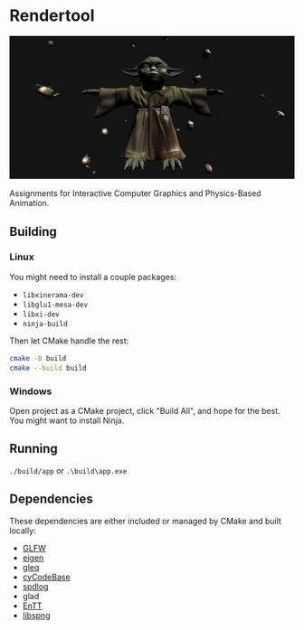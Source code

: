 # Rendertool

![](thumb.png)

Assignments for Interactive Computer Graphics and Physics-Based Animation.

## Building

### Linux
You might need to install a couple packages:
- `libxinerama-dev`
- `libglu1-mesa-dev`
- `libxi-dev`
- `ninja-build`

Then let CMake handle the rest:
```bash
cmake -B build
cmake --build build
```

### Windows
Open project as a CMake project, click "Build All", and hope for the best. You might want to install Ninja.

## Running
`./build/app` or `.\build\app.exe`

## Dependencies
These dependencies are either included or managed by CMake and built locally:

- [GLFW](https://github.com/glfw/glfw)
- [eigen](http://eigen.tuxfamily.org)
- [gleq](https://github.com/glfw/gleq)
- [cyCodeBase](http://www.cemyuksel.com/cyCodeBase/code.html)
- [spdlog](https://github.com/gabime/spdlog)
- glad
- [EnTT](https://github.com/skypjack/entt)
- [libspng](https://libspng.org)
